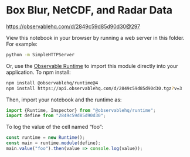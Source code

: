 # Box Blur, NetCDF, and Radar Data

https://observablehq.com/d/2849c59d85d90d30@297

View this notebook in your browser by running a web server in this folder. For
example:

~~~sh
python -m SimpleHTTPServer
~~~

Or, use the [Observable Runtime](https://github.com/observablehq/runtime) to
import this module directly into your application. To npm install:

~~~sh
npm install @observablehq/runtime@4
npm install https://api.observablehq.com/d/2849c59d85d90d30.tgz?v=3
~~~

Then, import your notebook and the runtime as:

~~~js
import {Runtime, Inspector} from "@observablehq/runtime";
import define from "2849c59d85d90d30";
~~~

To log the value of the cell named “foo”:

~~~js
const runtime = new Runtime();
const main = runtime.module(define);
main.value("foo").then(value => console.log(value));
~~~
